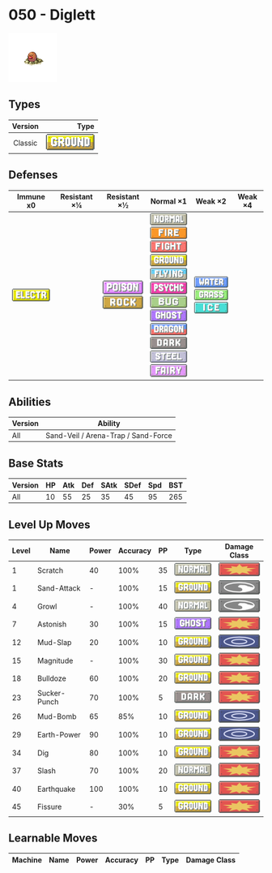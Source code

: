 # 050 - Diglett

![diglett](../img/pokemon/050.png)

## Types

| Version | Type                               |
| :-----: | ---------------------------------: |
| Classic | ![ground](../img/types/ground.png) |

## Defenses

| Immune x0                              | Resistant ×¼ | Resistant ×½                                                          | Normal ×1                                                                                                                                                                                                                                                                                                                                                                                                                                                         | Weak ×2                                                                                                | Weak ×4 |
| -------------------------------------- | ------------ | --------------------------------------------------------------------- | ----------------------------------------------------------------------------------------------------------------------------------------------------------------------------------------------------------------------------------------------------------------------------------------------------------------------------------------------------------------------------------------------------------------------------------------------------------------- | ------------------------------------------------------------------------------------------------------ | ------- |
| ![electric](../img/types/electric.png) |              | ![poison](../img/types/poison.png)<br/>![rock](../img/types/rock.png) | ![normal](../img/types/normal.png)<br/>![fire](../img/types/fire.png)<br/>![fighting](../img/types/fighting.png)<br/>![ground](../img/types/ground.png)<br/>![flying](../img/types/flying.png)<br/>![psychic](../img/types/psychic.png)<br/>![bug](../img/types/bug.png)<br/>![ghost](../img/types/ghost.png)<br/>![dragon](../img/types/dragon.png)<br/>![dark](../img/types/dark.png)<br/>![steel](../img/types/steel.png)<br/>![fairy](../img/types/fairy.png) | ![water](../img/types/water.png)<br/>![grass](../img/types/grass.png)<br/>![ice](../img/types/ice.png) |         |

## Abilities

| Version | Ability                             |
| ------- | ----------------------------------- |
| All     | Sand-Veil / Arena-Trap / Sand-Force |

## Base Stats

| Version | HP | Atk | Def | SAtk | SDef | Spd | BST |
| ------- | -- | --- | --- | ---- | ---- | --- | --- |
| All     | 10 | 55  | 25  | 35   | 45   | 95  | 265 |

## Level Up Moves

| Level | Name         | Power | Accuracy | PP | Type                               | Damage Class                           |
| ----- | ------------ | ----- | -------- | -- | ---------------------------------- | -------------------------------------- |
| 1     | Scratch      | 40    | 100%     | 35 | ![normal](../img/types/normal.png) | ![physical](../img/types/physical.png) |
| 1     | Sand-Attack  | -     | 100%     | 15 | ![ground](../img/types/ground.png) | ![status](../img/types/status.png)     |
| 4     | Growl        | -     | 100%     | 40 | ![normal](../img/types/normal.png) | ![status](../img/types/status.png)     |
| 7     | Astonish     | 30    | 100%     | 15 | ![ghost](../img/types/ghost.png)   | ![physical](../img/types/physical.png) |
| 12    | Mud-Slap     | 20    | 100%     | 10 | ![ground](../img/types/ground.png) | ![special](../img/types/special.png)   |
| 15    | Magnitude    | -     | 100%     | 30 | ![ground](../img/types/ground.png) | ![physical](../img/types/physical.png) |
| 18    | Bulldoze     | 60    | 100%     | 20 | ![ground](../img/types/ground.png) | ![physical](../img/types/physical.png) |
| 23    | Sucker-Punch | 70    | 100%     | 5  | ![dark](../img/types/dark.png)     | ![physical](../img/types/physical.png) |
| 26    | Mud-Bomb     | 65    | 85%      | 10 | ![ground](../img/types/ground.png) | ![special](../img/types/special.png)   |
| 29    | Earth-Power  | 90    | 100%     | 10 | ![ground](../img/types/ground.png) | ![special](../img/types/special.png)   |
| 34    | Dig          | 80    | 100%     | 10 | ![ground](../img/types/ground.png) | ![physical](../img/types/physical.png) |
| 37    | Slash        | 70    | 100%     | 20 | ![normal](../img/types/normal.png) | ![physical](../img/types/physical.png) |
| 40    | Earthquake   | 100   | 100%     | 10 | ![ground](../img/types/ground.png) | ![physical](../img/types/physical.png) |
| 45    | Fissure      | -     | 30%      | 5  | ![ground](../img/types/ground.png) | ![physical](../img/types/physical.png) |

## Learnable Moves

| Machine | Name | Power | Accuracy | PP | Type | Damage Class |
| ------- | ---- | ----- | -------- | -- | ---- | ------------ |